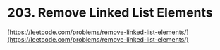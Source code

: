 # 203. Remove Linked List Elements
[https://leetcode.com/problems/remove-linked-list-elements/](https://leetcode.com/problems/remove-linked-list-elements/)


